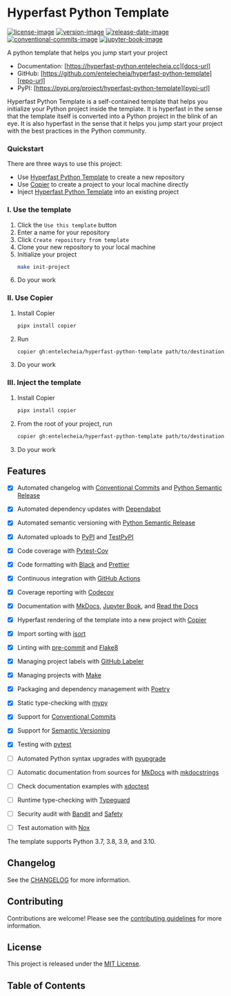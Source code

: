 # Hyperfast Python Template

[![license-image]][license-url]
[![version-image]][release-url]
[![release-date-image]][release-url]
[![conventional-commits-image]][conventional commits]
[![jupyter-book-image]][jupyter book]

<!-- Links: -->
[hyperfast python template]: https://github.com/entelecheia/hyperfast-python-template

[license-image]: https://img.shields.io/github/license/entelecheia/hyperfast-python-template
[license-url]: https://github.com/entelecheia/hyperfast-python-template/blob/main/LICENSE
[version-image]: https://img.shields.io/github/v/release/entelecheia/hyperfast-python-template?sort=semver
[release-date-image]: https://img.shields.io/github/release-date/entelecheia/hyperfast-python-template
[release-url]: https://github.com/entelecheia/hyperfast-python-template/releases
[conventional-commits-image]: https://img.shields.io/badge/Conventional%20Commits-1.0.0-%23FE5196?logo=conventionalcommits&logoColor=white
[jupyter-book-image]: https://jupyterbook.org/en/stable/_images/badge.svg

[repo-url]: https://github.com/entelecheia/hyperfast-python-template
[pypi-url]: https://pypi.org/project/hyperfast-python-template
[docs-url]: https://hyperfast-python.entelecheia.cc
[changelog]: https://github.com/entelecheia/hyperfast-python-template/blob/main/CHANGELOG.md
[contributing guidelines]: https://github.com/entelecheia/hyperfast-python-template/blob/main/CONTRIBUTING.md
<!-- Links: -->

A python template that helps you jump start your project

- Documentation: [https://hyperfast-python.entelecheia.cc][docs-url]
- GitHub: [https://github.com/entelecheia/hyperfast-python-template][repo-url]
- PyPI: [https://pypi.org/project/hyperfast-python-template][pypi-url]

Hyperfast Python Template is a self-contained template that helps you initialize your Python project inside the template. It is hyperfast in the sense that the template itself is converted into a Python project in the blink of an eye. It is also hyperfast in the sense that it helps you jump start your project with the best practices in the Python community.

### Quickstart

There are three ways to use this project:

- Use [Hyperfast Python Template] to create a new repository
- Use [Copier] to create a project to your local machine directly
- Inject [Hyperfast Python Template] into an existing project

### I. Use the template

1. Click the `Use this template` button
2. Enter a name for your repository
3. Click `Create repository from template`
4. Clone your new repository to your local machine
5. Initialize your project
    ```bash
    make init-project
    ```
6. Do your work

### II. Use Copier

1. Install Copier
    ```bash
    pipx install copier
    ```
2. Run
    ```bash
    copier gh:entelecheia/hyperfast-python-template path/to/destination
    ```
3. Do your work

### III. Inject the template

1. Install Copier
    ```bash
    pipx install copier
    ```
2. From the root of your project, run
    ```bash
    copier gh:entelecheia/hyperfast-python-template path/to/destination
    ```
3. Do your work

## Features


- [x] Automated changelog with [Conventional Commits] and [Python Semantic Release]
- [x] Automated dependency updates with [Dependabot]
- [x] Automated semantic versioning with [Python Semantic Release]
- [x] Automated uploads to [PyPI] and [TestPyPI]
- [x] Code coverage with [Pytest-Cov]
- [x] Code formatting with [Black] and [Prettier]
- [x] Continuous integration with [GitHub Actions]
- [x] Coverage reporting with [Codecov]
- [x] Documentation with [MkDocs], [Jupyter Book], and [Read the Docs]
- [x] Hyperfast rendering of the template into a new project with [Copier]
- [x] Import sorting with [isort]
- [x] Linting with [pre-commit] and [Flake8]
- [x] Managing project labels with [GitHub Labeler]
- [x] Managing projects with [Make]
- [x] Packaging and dependency management with [Poetry]
- [x] Static type-checking with [mypy]
- [x] Support for [Conventional Commits]
- [x] Support for [Semantic Versioning]
- [x] Testing with [pytest]

- [ ] Automated Python syntax upgrades with [pyupgrade]
- [ ] Automatic documentation from sources for [MkDocs] with [mkdocstrings]
- [ ] Check documentation examples with [xdoctest]
- [ ] Runtime type-checking with [Typeguard]
- [ ] Security audit with [Bandit] and [Safety]
- [ ] Test automation with [Nox]

The template supports Python 3.7, 3.8, 3.9, and 3.10.

[bandit]: https://github.com/PyCQA/bandit
[black]: https://github.com/psf/black
[click]: https://click.palletsprojects.com/
[codecov]: https://codecov.io/
[conventional commits]: https://conventionalcommits.org
[conventional release labels]: https://github.com/marketplace/actions/conventional-release-labels
[copier]: https://copier.readthedocs.io
[coverage.py]: https://coverage.readthedocs.io/
[dependabot]: https://dependabot.com/
[flake8]: http://flake8.pycqa.org
[github actions]: https://github.com/features/actions
[github labeler]: https://github.com/marketplace/actions/github-labeler
[isort]: https://pycqa.github.io/isort/
[jupyter book]: https://jupyterbook.org
[make]: https://www.gnu.org/software/make/
[mkdocs]: https://www.mkdocs.org
[mkdocstrings]: https://mkdocstrings.github.io
[mypy]: http://mypy-lang.org/
[myst]: https://myst-parser.readthedocs.io/
[nox]: https://nox.thea.codes/
[poetry]: https://python-poetry.org/
[pre-commit]: https://pre-commit.com/
[prettier]: https://prettier.io/
[pypi]: https://pypi.org/
[pytest-cov]: https://pytest-cov.readthedocs.io/
[pytest]: https://docs.pytest.org/en/latest/
[python semantic release]: https://python-semantic-release.readthedocs.io/en/latest/
[pyupgrade]: https://github.com/asottile/pyupgrade
[read the docs]: https://readthedocs.org/
[release drafter]: https://github.com/release-drafter/release-drafter
[safety]: https://github.com/pyupio/safety
[semantic versioning]: https://semver.org
[testpypi]: https://test.pypi.org/
[typeguard]: https://github.com/agronholm/typeguard
[xdoctest]: https://github.com/Erotemic/xdoctest


## Changelog

See the [CHANGELOG] for more information.

## Contributing

Contributions are welcome! Please see the [contributing guidelines] for more information.

## License

This project is released under the [MIT License][license-url].


## Table of Contents

```{tableofcontents}
```
